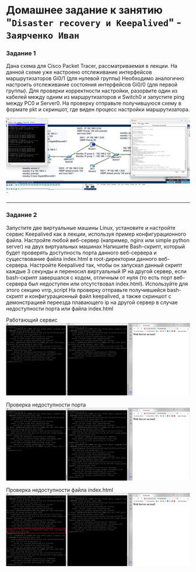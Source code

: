 # Домашнее задание к занятию "`Disaster recovery и Keepalived`" - `Заярченко Иван`




### Задание 1

Дана схема для Cisco Packet Tracer, рассматриваемая в лекции.
На данной схеме уже настроено отслеживание интерфейсов маршрутизаторов Gi0/1 (для нулевой группы)
Необходимо аналогично настроить отслеживание состояния интерфейсов Gi0/0 (для первой группы).
Для проверки корректности настройки, разорвите один из кабелей между одним из маршрутизаторов и Switch0 и запустите ping между PC0 и Server0.
На проверку отправьте получившуюся схему в формате pkt и скриншот, где виден процесс настройки маршрутизатора.

![Cisco Packet Tracer](https://github.com/vonoid/Disaster-recovery-Keepalived_1/blob/c95e55bb187c620ad9f93d5268dbf57d5dfe3b78/img/hsrp.jpg)`


---

### Задание 2

Запустите две виртуальные машины Linux, установите и настройте сервис Keepalived как в лекции, используя пример конфигурационного файла.
Настройте любой веб-сервер (например, nginx или simple python server) на двух виртуальных машинах
Напишите Bash-скрипт, который будет проверять доступность порта данного веб-сервера и существование файла index.html в root-директории данного веб-сервера.
Настройте Keepalived так, чтобы он запускал данный скрипт каждые 3 секунды и переносил виртуальный IP на другой сервер, если bash-скрипт завершался с кодом, отличным от нуля (то есть порт веб-сервера был недоступен или отсутствовал index.html). Используйте для этого секцию vrrp_script
На проверку отправьте получившейся bash-скрипт и конфигурационный файл keepalived, а также скриншот с демонстрацией переезда плавающего ip на другой сервер в случае недоступности порта или файла index.html

Работающий сервис
![KeepalivedWorkService](https://github.com/vonoid/Disaster-recovery-Keepalived_1/blob/c95e55bb187c620ad9f93d5268dbf57d5dfe3b78/img/1.jpg)

Проверка недоступности порта
![CheckPort](https://github.com/vonoid/Disaster-recovery-Keepalived_1/blob/c95e55bb187c620ad9f93d5268dbf57d5dfe3b78/img/2.jpg)

Проверка недоступности файла index.html
![CheckIndexHTML](https://github.com/vonoid/Disaster-recovery-Keepalived_1/blob/c95e55bb187c620ad9f93d5268dbf57d5dfe3b78/img/3.jpg)
